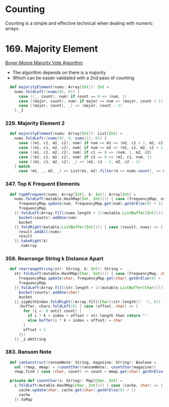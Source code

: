 # Counting
Counting is a simple and effective technical when dealing with numeric arrays.

# 169. Majority Element
[Boyer-Moore Majority Vote Algorithm](http://www.cs.utexas.edu/~moore/best-ideas/mjrty/)
* The algorithm depends on there is a majority
* Which can be easier validated with a 2nd pass of counting
```scala
  def majorityElement(nums: Array[Int]): Int =
    nums.foldLeft((nums(0), 0)) {
      case ((_, count), num) if count == 0 => (num, 1)
      case ((major, count), num) if major == num => (major, count + 1)
      case ((major, count), _) => (major, count - 1)
    }._1
```

### 229. Majority Element 2
```scala
  def majorityElement(nums: Array[Int]): List[Int] =
    nums.foldLeft((nums(0), 0, nums(1), 0)) {
      case ((m1, c1, m2, c2), num) if num == m1 => (m1, c1 + 1, m2, c2)
      case ((m1, c1, m2, c2), num) if num == m2 => (m1, c1, m2, c2 + 1)
      case ((m1, c1, m2, c2), num) if c1 == 0 => (num, 1, m2, c2)
      case ((m1, c1, m2, c2), num) if c2 == 0 => (m1, c1, num, 1)
      case ((m1, c1, m2, c2), _) => (m1, c1 - 1, m2, c2 - 1)
    } match
      case (m1, _, m2, _) => List(m1, m2).filter(m => nums.count(_ == m) > nums.length / 3)
```

### 347. Top K Frequent Elements
```scala
  def topKFrequent(nums: Array[Int], k: Int): Array[Int] =
    nums.foldLeft(mutable.HashMap[Int, Int]()) { case (frequencyMap, num) => {
      frequencyMap.update(num, frequencyMap.get(num).getOrElse(0) + 1)
      frequencyMap
    }}.foldLeft(Array.fill(nums.length + 1)(mutable.ListBuffer[Int]())) { case (bucket, (num, counts)) => {
      bucket(counts).addOne(num)
      bucket
    }}.foldRight(mutable.ListBuffer[Int]()) { case (result, nums) => {
      result.addAll(nums)
      result
    }}.takeRight(k)
      .toArray
```

### 358. Rearrange String k Distance Apart
```scala
  def rearrangeString(str: String, k: Int): String =
    str.foldLeft(mutable.HashMap[Char, Int]()) { case (frequencyMap, char) => {
      frequencyMap.update(char, frequencyMap.get(char).getOrElse(0) + 1)
      frequencyMap
    }}.foldLeft(Array.fill(str.length + 1)(mutable.ListBuffer[Char]())) { case (bucket, (char, counts)) => {
      bucket(counts).addOne(char)
      bucket
    }}.zipWithIndex.foldRight((Array.fill[Char](str.length)(' '), 0)) { case ((chars, count), (buffer, index)) => {
      (buffer, chars.foldLeft(0) { case (offset, char) => {
        for (i <- 0 until count) {
          if i * k + index + offset > str.length then return ""
          else buffer(i * k + index + offset) = char
        }
        offset + 1
      }})
    }}._1.mkString
```

### 383. Ransom Note
```scala
  def canConstruct(ransomNote: String, magazine: String): Boolean =
    val (rmap, mmap) = (countChar(ransomNote), countChar(magazine))
    rmap.find { case (char, count) => count > mmap.get(char).getOrElse(0) }.isEmpty

  private def countChar(s: String): Map[Char, Int] =
    s.foldLeft(mutable.HashMap[Char, Int]()) { case (cache, char) => {
      cache.update(char, cache.get(char).getOrElse(0) + 1)
      cache
    }}.toMap
```
